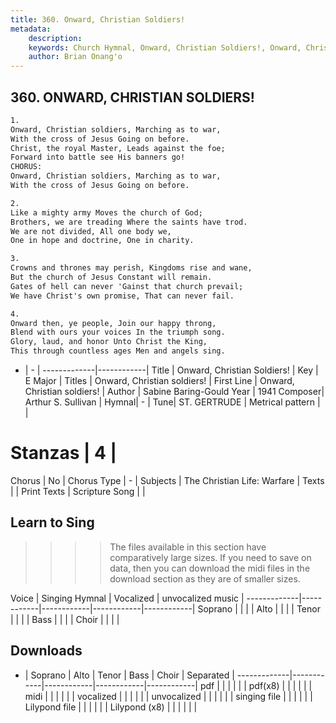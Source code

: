 ```yaml
---
title: 360. Onward, Christian Soldiers!
metadata:
    description: 
    keywords: Church Hymnal, Onward, Christian Soldiers!, Onward, Christian soldiers!, Onward, Christian soldiers!
    author: Brian Onang'o
---
```



## 360. ONWARD, CHRISTIAN SOLDIERS!

```txt
1.
Onward, Christian soldiers, Marching as to war,
With the cross of Jesus Going on before.
Christ, the royal Master, Leads against the foe;
Forward into battle see His banners go!
CHORUS:
Onward, Christian soldiers, Marching as to war,
With the cross of Jesus Going on before.

2.
Like a mighty army Moves the church of God;
Brothers, we are treading Where the saints have trod.
We are not divided, All one body we,
One in hope and doctrine, One in charity.

3.
Crowns and thrones may perish, Kingdoms rise and wane,
But the church of Jesus Constant will remain.
Gates of hell can never 'Gainst that church prevail;
We have Christ's own promise, That can never fail.

4.
Onward then, ye people, Join our happy throng,
Blend with ours your voices In the triumph song.
Glory, laud, and honor Unto Christ the King,
This through countless ages Men and angels sing.
```

- |   -  |
-------------|------------|
Title | Onward, Christian Soldiers! |
Key | E Major |
Titles | Onward, Christian soldiers! |
First Line | Onward, Christian soldiers! |
Author | Sabine Baring-Gould
Year | 1941
Composer| Arthur S. Sullivan |
Hymnal|  - |
Tune| ST. GERTRUDE |
Metrical pattern | |
# Stanzas | 4 |
Chorus | No |
Chorus Type | - |
Subjects | The Christian Life: Warfare |
Texts |  |
Print Texts | 
Scripture Song |  |
  
## Learn to Sing

>>>> The files available in this section have comparatively large sizes. If you need to save on data, then you can download the midi files in the download section as they are of smaller sizes.

Voice |  Singing Hymnal | Vocalized | unvocalized music |
-------------|------------|------------|------------|------------|
Soprano | | | |
Alto | | | |
Tenor | | | |
Bass | | | |
Choir | | | |

## Downloads

- |  Soprano | Alto | Tenor | Bass | Choir | Separated |
-------------|------------|------------|------------|------------|
pdf | | | | | |
pdf(x8) | | | | | |
midi | | | | | |
vocalized | | | | | |
unvocalized | | | | | |
singing file | | | | | |
Lilypond file | | | | | |
Lilypond (x8) | | | | | |
  